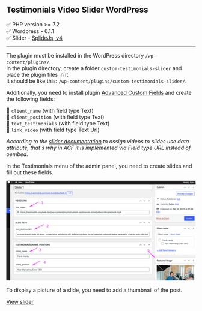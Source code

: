 ## Testimonials Video Slider WordPress

:white_check_mark: PHP version >= 7.2    
:white_check_mark: Wordpress - 6.1.1   
:white_check_mark: Slider - [SplideJs, v4](https://splidejs.com/)    
____

The plugin must be installed in the WordPress directory `/wp-content/plugins/`.    
In the plugin directory, create a folder `custom-testimonials-slider` and place the plugin files in it.    
It should be like this: `/wp-content/plugins/custom-testimonials-slider/`.    

Additionally, you need to install plugin [Advanced Custom Fields](https://www.advancedcustomfields.com/) and create the following fields:    

:small_blue_diamond: `client_name` (with field type Text)    
:small_orange_diamond: `client_position` (with field type Text)    
:small_blue_diamond: `text_testimonials` (with field type Text)    
:small_orange_diamond: `link_video` (with field type Text Url)    

*According to the [slider documentation](https://splidejs.com/extensions/video/) to assign videos to slides use data attribute, that's why in ACF it is implemented via Field type URL instead of oembed.*        

In the Testimonials menu of the admin panel, you need to create slides and fill out these fields.        

![Screenshort](/img/screen_slider.png)

To display a picture of a slide, you need to add a thumbnail of the post.    

[View slider](https://nastmobile.com/web-test/slider-example/)
